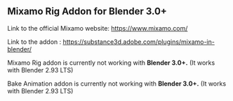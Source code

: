 ## Mixamo Rig Addon for Blender 3.0+

Link to the official Mixamo website: https://www.mixamo.com/

Link to the addon : https://substance3d.adobe.com/plugins/mixamo-in-blender/

Mixamo Rig addon is currently not working with **Blender 3.0+.** (It works with Blender 2.93 LTS)

Bake Animation addon is currently not working with **Blender 3.0+.** (It works with Blender 2.93 LTS)